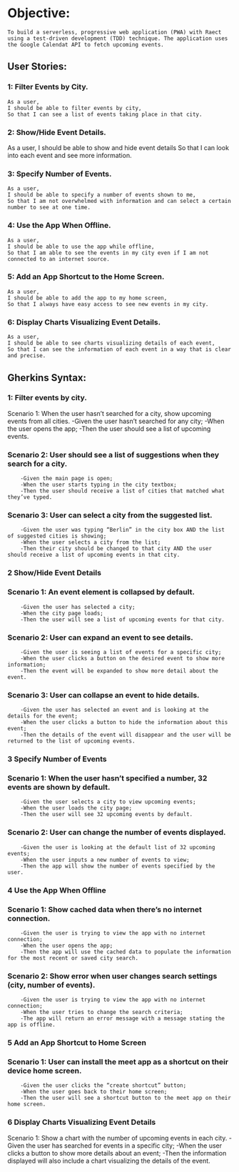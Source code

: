 # Objective:
    To build a serverless, progressive web application (PWA) with Raect using a test-driven development (TDD) technique. The application uses the Google Calendat API to fetch upcoming events.


## User Stories:

### 1: Filter Events by City. 
	As a user,
	I should be able to filter events by city,
	So that I can see a list of events taking place in that city.
	
### 2: Show/Hide Event Details. 
As a user,
I should be able to show and hide event details
So that I can look into each event and see more information.

### 3: Specify Number of Events. 
	As a user,
	I should be able to specify a number of events shown to me,
	So that I am not overwhelmed with information and can select a certain number to see at one time.

### 4: Use the App When Offline.
	As a user,
 	I should be able to use the app while offline,
	So that I am able to see the events in my city even if I am not connected to an internet source.

### 5: Add an App Shortcut to the Home Screen. 
	As a user,
	I should be able to add the app to my home screen,
	So that I always have easy access to see new events in my city.

### 6: Display Charts Visualizing Event Details.
	As a user,
 	I should be able to see charts visualizing details of each event,
	So that I can see the information of each event in a way that is clear and precise.



## Gherkins Syntax:

### 1: Filter events by city.
Scenario 1: When the user hasn’t searched for a city, show upcoming events from all cities. 
-Given the user hasn’t searched for any city;
-When the user opens the app;
-Then the user should see a list of upcoming events.

### Scenario 2: User should see a list of suggestions when they search for a city.
		-Given the main page is open;
		-When the user starts typing in the city textbox;
		-Then the user should receive a list of cities that matched what they’ve typed.

### Scenario 3: User can select a city from the suggested list. 
		-Given the user was typing “Berlin” in the city box AND the list of suggested cities is showing;
		-When the user selects a city from the list;
		-Then their city should be changed to that city AND the user should receive a list of upcoming events in that city.

### 2 Show/Hide Event Details

### Scenario 1: An event element is collapsed by default.
		-Given the user has selected a city;
		-When the city page loads;
		-Then the user will see a list of upcoming events for that city.

### Scenario 2: User can expand an event to see details.
		-Given the user is seeing a list of events for a specific city;
		-When the user clicks a button on the desired event to show more information;
		-Then the event will be expanded to show more detail about the event.

### Scenario 3: User can collapse an event to hide details.
		-Given the user has selected an event and is looking at the details for the event;
		-When the user clicks a button to hide the information about this event;
		-Then the details of the event will disappear and the user will be returned to the list of upcoming events.

### 3 Specify Number of Events

### Scenario 1: When the user hasn’t specified a number, 32 events are shown by default.
		-Given the user selects a city to view upcoming events;
		-When the user loads the city page;
		-Then the user will see 32 upcoming events by default.

### Scenario 2: User can change the number of events displayed.
		-Given the user is looking at the default list of 32 upcoming events;
		-When the user inputs a new number of events to view;
		-Then the app will show the number of events specified by the user.

### 4 Use the App When Offline

### Scenario 1: Show cached data when there’s no internet connection.
		-Given the user is trying to view the app with no internet connection;
		-When the user opens the app;
        -Then the app will use the cached data to populate the information for the most recent or saved city search.

### Scenario 2: Show error when user changes search settings (city, number of events).
		-Given the user is trying to view the app with no internet connection;
		-When the user tries to change the search criteria;
		-The app will return an error message with a message stating the app is offline.

### 5 Add an App Shortcut to Home Screen 

### Scenario 1: User can install the meet app as a shortcut on their device home screen.
		-Given the user clicks the “create shortcut” button;
		-When the user goes back to their home screen;
		-Then the user will see a shortcut button to the meet app on their home screen.

### 6 Display Charts Visualizing Event Details
Scenario 1: Show a chart with the number of upcoming events in each city.
		-Given the user has searched for events in a specific city;
		-When the user clicks a button to show more details about an event;
		-Then the information displayed will also include a chart visualizing the details of the event.